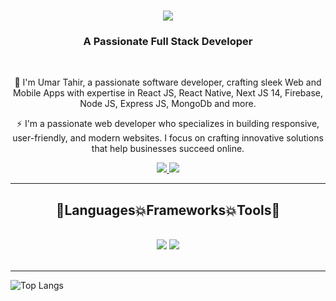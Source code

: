 <h1 align="center">
    <img src="https://readme-typing-svg.herokuapp.com/?font=Righteous&color=7e15f7&random=falsesize=35&center=true&vCenter=true&width=500&height=70&duration=2000&lines=Hi+There!+👋;+I'm+Umar+Tahir+👨🏻‍💻;💻+Frontend+Developer;🚀+Tech+Enthusiast;" />
</h1>

<h3 align="center">A Passionate Full Stack Developer</h3>

<br/>

<div align="center">
 
 🌱 I'm Umar Tahir, a passionate software developer, crafting sleek Web and Mobile Apps with expertise in React JS, React Native, Next JS 14, Firebase, Node JS, Express JS, MongoDb and more.

⚡ I'm a passionate web developer who specializes in building responsive, user-friendly, and modern websites. I focus on crafting innovative solutions that help businesses succeed online.

 </div>
 
<div align="center"> 
  <a href="mailto:umartahirofficial@gmail.com">
    <img src="https://img.shields.io/badge/Gmail-6C22A6?style=for-the-badge&logo=gmail&logoColor=white" />
  </a>
  <a href="https://www.linkedin.com/in/umar-tahir-8080bb29b/" >
    <img src="https://img.shields.io/badge/LinkedIn-0077B5?style=for-the-badge&logo=linkedin&logoColor=white" />
  </a>
</div>

 <hr/>
 
<h2 align="center">🚀Languages💥Frameworks💥Tools🚀</h2>
<br/>
<div align="center">
    <img src="https://skillicons.dev/icons?i=react,javascript,express,nodejs,vscode,github,tailwind,git,redux,bootstrap,html,css" />
    <img src="https://skillicons.dev/icons?i=css,bootstrap,html,firebase,mongodb,nextjs,mysql,php,laravel" /><br>
</div>

<br/>
<hr/>

![Top Langs](https://github-readme-stats.vercel.app/api/top-langs/?username=farzeen-alii&layout=compact&theme=midnight-purple)
